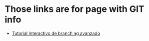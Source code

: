 Those links are for page with GIT info
====

* [Tutorial Interactivo de branching avanzado][3]


[1]: http://www.davidam.com/docu/crear-repositorio-git-servidor.html
[2]: http://rogerdudler.github.io/git-guide/index.es.html
[3]: http://learngitbranching.js.org/
[4]: http://aprendegit.com/fork-de-repositorios-para-que-sirve/
[5]: http://aprendegit.com/que-es-un-pull-request/